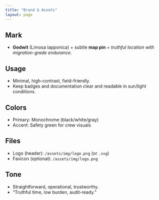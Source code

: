 ```yaml
---
title: "Brand & Assets"
layout: page
---
```


## Mark
- **Godwit** (Limosa lapponica) + subtle **map pin** = *truthful location with migration-grade endurance*.

## Usage
- Minimal, high-contrast, field-friendly.
- Keep badges and documentation clear and readable in sun/light conditions.

## Colors
- Primary: Monochrome (black/white/gray)
- Accent: Safety green for crew visuals

## Files
- Logo (header): `/assets/img/logo.png` (or `.svg`)
- Favicon (optional): `/assets/img/logo.png`

## Tone
- Straightforward, operational, trustworthy.
- “Truthful time, low burden, audit-ready.”
